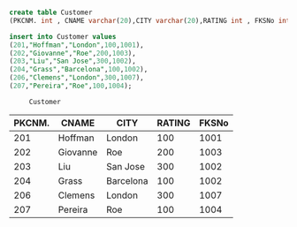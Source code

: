 ```sql

create table Customer
(PKCNM. int , CNAME varchar(20),CITY varchar(20),RATING int , FKSNo int);

insert into Customer values
(201,"Hoffman","London",100,1001),
(202,"Giovanne","Roe",200,1003),
(203,"Liu","San Jose",300,1002),
(204,"Grass","Barcelona",100,1002),
(206,"Clemens","London",300,1007),
(207,"Pereira","Roe",100,1004);
```

         Customer

| PKCNM. | CNAME    | CITY      | RATING | FKSNo |
| ------ | -------- | --------- | ------ | ----- |
| 201    | Hoffman  | London    | 100    | 1001  |
| 202    | Giovanne | Roe       | 200    | 1003  |
| 203    | Liu      | San Jose  | 300    | 1002  |
| 204    | Grass    | Barcelona | 100    | 1002  |
| 206    | Clemens  | London    | 300    | 1007  |
| 207    | Pereira  | Roe       | 100    | 1004  |

